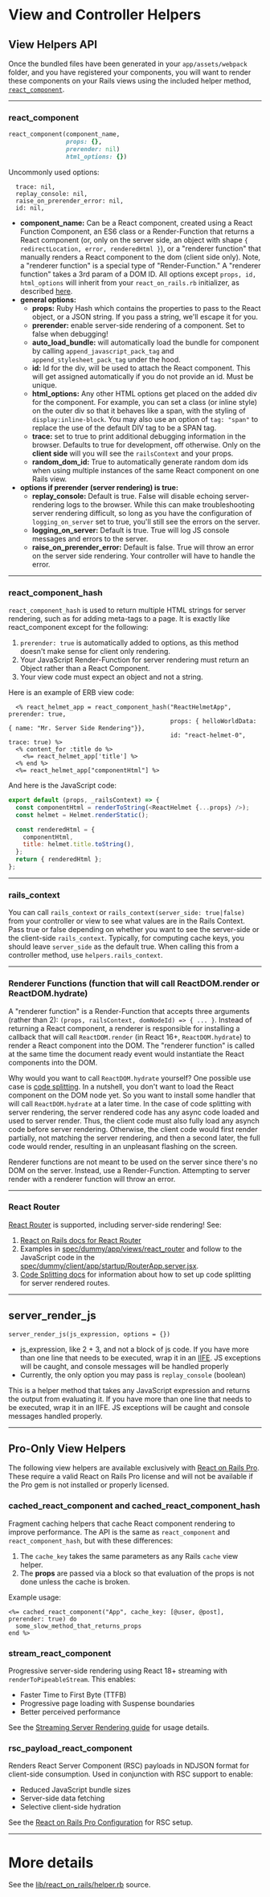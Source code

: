 # View and Controller Helpers

## View Helpers API

Once the bundled files have been generated in your `app/assets/webpack` folder, and you have registered your components, you will want to render these components on your Rails views using the included helper method, [`react_component`](#react_component).

---

### react_component

```ruby
react_component(component_name,
                props: {},
                prerender: nil)
                html_options: {})
```

Uncommonly used options:

```
  trace: nil,
  replay_console: nil,
  raise_on_prerender_error: nil,
  id: nil,
```

- **component_name:** Can be a React component, created using a React Function Component, an ES6 class or a Render-Function that returns a React component (or, only on the server side, an object with shape `{ redirectLocation, error, renderedHtml }`), or a "renderer function" that manually renders a React component to the dom (client side only). Note, a "renderer function" is a special type of "Render-Function." A "renderer function" takes a 3rd param of a DOM ID.
  All options except `props, id, html_options` will inherit from your `react_on_rails.rb` initializer, as described [here](../api-reference/configuration.md).
- **general options:**
  - **props:** Ruby Hash which contains the properties to pass to the React object, or a JSON string. If you pass a string, we'll escape it for you.
  - **prerender:** enable server-side rendering of a component. Set to false when debugging!
  - **auto_load_bundle:** will automatically load the bundle for component by calling `append_javascript_pack_tag` and `append_stylesheet_pack_tag` under the hood.
  - **id:** Id for the div, will be used to attach the React component. This will get assigned automatically if you do not provide an id. Must be unique.
  - **html_options:** Any other HTML options get placed on the added div for the component. For example, you can set a class (or inline style) on the outer div so that it behaves like a span, with the styling of `display:inline-block`. You may also use an option of `tag: "span"` to replace the use of the default DIV tag to be a SPAN tag.
  - **trace:** set to true to print additional debugging information in the browser. Defaults to true for development, off otherwise. Only on the **client side** will you will see the `railsContext` and your props.
  - **random_dom_id:** True to automatically generate random dom ids when using multiple instances of the same React component on one Rails view.
- **options if prerender (server rendering) is true:**
  - **replay_console:** Default is true. False will disable echoing server-rendering logs to the browser. While this can make troubleshooting server rendering difficult, so long as you have the configuration of `logging_on_server` set to true, you'll still see the errors on the server.
  - **logging_on_server:** Default is true. True will log JS console messages and errors to the server.
  - **raise_on_prerender_error:** Default is false. True will throw an error on the server side rendering. Your controller will have to handle the error.

---

### react_component_hash

`react_component_hash` is used to return multiple HTML strings for server rendering, such as for
adding meta-tags to a page. It is exactly like react_component except for the following:

1. `prerender: true` is automatically added to options, as this method doesn't make sense for
   client only rendering.
2. Your JavaScript Render-Function for server rendering must return an Object rather than a React Component.
3. Your view code must expect an object and not a string.

Here is an example of ERB view code:

```erb
  <% react_helmet_app = react_component_hash("ReactHelmetApp", prerender: true,
                                             props: { helloWorldData: { name: "Mr. Server Side Rendering"}},
                                             id: "react-helmet-0", trace: true) %>
  <% content_for :title do %>
    <%= react_helmet_app['title'] %>
  <% end %>
  <%= react_helmet_app["componentHtml"] %>
```

And here is the JavaScript code:

```js
export default (props, _railsContext) => {
  const componentHtml = renderToString(<ReactHelmet {...props} />);
  const helmet = Helmet.renderStatic();

  const renderedHtml = {
    componentHtml,
    title: helmet.title.toString(),
  };
  return { renderedHtml };
};
```

---

### rails_context

You can call `rails_context` or `rails_context(server_side: true|false)` from your controller or view to see what values are in the Rails Context. Pass true or false depending on whether you want to see the server-side or the client-side `rails_context`. Typically, for computing cache keys, you should leave `server_side` as the default true. When calling this from a controller method, use `helpers.rails_context`.

---

### Renderer Functions (function that will call ReactDOM.render or ReactDOM.hydrate)

A "renderer function" is a Render-Function that accepts three arguments (rather than 2): `(props, railsContext, domNodeId) => { ... }`. Instead of returning a React component, a renderer is responsible for installing a callback that will call `ReactDOM.render` (in React 16+, `ReactDOM.hydrate`) to render a React component into the DOM. The "renderer function" is called at the same time the document ready event would instantiate the React components into the DOM.

Why would you want to call `ReactDOM.hydrate` yourself? One possible use case is [code splitting](../building-features/code-splitting.md). In a nutshell, you don't want to load the React component on the DOM node yet. So you want to install some handler that will call `ReactDOM.hydrate` at a later time. In the case of code splitting with server rendering, the server rendered code has any async code loaded and used to server render. Thus, the client code must also fully load any asynch code before server rendering. Otherwise, the client code would first render partially, not matching the server rendering, and then a second later, the full code would render, resulting in an unpleasant flashing on the screen.

Renderer functions are not meant to be used on the server since there's no DOM on the server. Instead, use a Render-Function. Attempting to server render with a renderer function will throw an error.

---

### React Router

[React Router](https://reactrouter.com/) is supported, including server-side rendering! See:

1. [React on Rails docs for React Router](../building-features/react-router.md)
2. Examples in [spec/dummy/app/views/react_router](https://github.com/shakacode/react_on_rails/tree/master/spec/dummy/app/views/react_router) and follow to the JavaScript code in the [spec/dummy/client/app/startup/RouterApp.server.jsx](https://github.com/shakacode/react_on_rails/tree/master/spec/dummy/client/app/startup/RouterApp.server.jsx).
3. [Code Splitting docs](../building-features/code-splitting.md) for information about how to set up code splitting for server rendered routes.

---

## server_render_js

`server_render_js(js_expression, options = {})`

- js_expression, like 2 + 3, and not a block of js code. If you have more than one line that needs to be executed, wrap it in an [IIFE](https://en.wikipedia.org/wiki/Immediately-invoked_function_expression). JS exceptions will be caught, and console messages will be handled properly
- Currently, the only option you may pass is `replay_console` (boolean)

This is a helper method that takes any JavaScript expression and returns the output from evaluating it. If you have more than one line that needs to be executed, wrap it in an IIFE. JS exceptions will be caught and console messages handled properly.

---

## Pro-Only View Helpers

The following view helpers are available exclusively with [React on Rails Pro](https://www.shakacode.com/react-on-rails-pro). These require a valid React on Rails Pro license and will not be available if the Pro gem is not installed or properly licensed.

### cached_react_component and cached_react_component_hash

Fragment caching helpers that cache React component rendering to improve performance. The API is the same as `react_component` and `react_component_hash`, but with these differences:

1. The `cache_key` takes the same parameters as any Rails `cache` view helper.
2. The **props** are passed via a block so that evaluation of the props is not done unless the cache is broken.

Example usage:

```erb
<%= cached_react_component("App", cache_key: [@user, @post], prerender: true) do
  some_slow_method_that_returns_props
end %>
```

### stream_react_component

Progressive server-side rendering using React 18+ streaming with `renderToPipeableStream`. This enables:
- Faster Time to First Byte (TTFB)
- Progressive page loading with Suspense boundaries
- Better perceived performance

See the [Streaming Server Rendering guide](../building-features/streaming-server-rendering.md) for usage details.

### rsc_payload_react_component

Renders React Server Component (RSC) payloads in NDJSON format for client-side consumption. Used in conjunction with RSC support to enable:
- Reduced JavaScript bundle sizes
- Server-side data fetching
- Selective client-side hydration

See the [React on Rails Pro Configuration](https://github.com/shakacode/react_on_rails/blob/master/react_on_rails_pro/docs/configuration.md) for RSC setup.

---

# More details

See the [lib/react_on_rails/helper.rb](https://github.com/shakacode/react_on_rails/tree/master/lib/react_on_rails/helper.rb) source.
